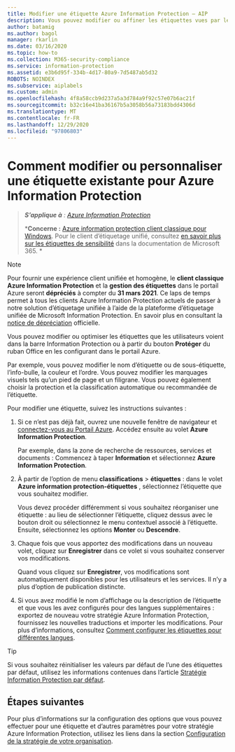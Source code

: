 ```yaml
---
title: Modifier une étiquette Azure Information Protection – AIP
description: Vous pouvez modifier ou affiner les étiquettes vues par les utilisateurs sur la barre Information Protection, en les configurant dans la stratégie Azure Information Protection.
author: batamig
ms.author: bagol
manager: rkarlin
ms.date: 03/16/2020
ms.topic: how-to
ms.collection: M365-security-compliance
ms.service: information-protection
ms.assetid: e3b6d95f-334b-4d17-80a9-7d5487ab5d32
ROBOTS: NOINDEX
ms.subservice: aiplabels
ms.custom: admin
ms.openlocfilehash: 4f8a58ccb9d237a5a3d784a9f92c57e07b6ac21f
ms.sourcegitcommit: b32c16e41ba36167b5a3058b56a73183bdd4306d
ms.translationtype: MT
ms.contentlocale: fr-FR
ms.lasthandoff: 12/29/2020
ms.locfileid: "97806803"
---
```

# <a name="how-to-change-or-customize-an-existing-label-for-azure-information-protection"></a>Comment modifier ou personnaliser une étiquette existante pour Azure Information Protection

>***S’applique à** : [Azure Information Protection](https://azure.microsoft.com/pricing/details/information-protection)*
>
>***Concerne :** [Azure information protection client classique pour Windows](faqs.md#whats-the-difference-between-the-azure-information-protection-classic-and-unified-labeling-clients). Pour le client d’étiquetage unifié, consultez [en savoir plus sur les étiquettes de sensibilité](/microsoft-365/compliance/sensitivity-labels) dans la documentation de Microsoft 365. *

> [!NOTE] 
> Pour fournir une expérience client unifiée et homogène, le **client classique Azure Information Protection** et la **gestion des étiquettes** dans le portail Azure seront **dépréciés** à compter du **31 mars 2021**. Ce laps de temps permet à tous les clients Azure Information Protection actuels de passer à notre solution d’étiquetage unifiée à l’aide de la plateforme d’étiquetage unifiée de Microsoft Information Protection. En savoir plus en consultant la [notice de dépréciation](https://aka.ms/aipclassicsunset) officielle.

Vous pouvez modifier ou optimiser les étiquettes que les utilisateurs voient dans la barre Information Protection ou à partir du bouton **Protéger** du ruban Office en les configurant dans le portail Azure.

Par exemple, vous pouvez modifier le nom d’étiquette ou de sous-étiquette, l’info-bulle, la couleur et l’ordre. Vous pouvez modifier les marquages visuels tels qu’un pied de page et un filigrane. Vous pouvez également choisir la protection et la classification automatique ou recommandée de l’étiquette.

Pour modifier une étiquette, suivez les instructions suivantes :

1. Si ce n’est pas déjà fait, ouvrez une nouvelle fenêtre de navigateur et [connectez-vous au Portail Azure](configure-policy.md#signing-in-to-the-azure-portal). Accédez ensuite au volet **Azure Information Protection**. 
    
    Par exemple, dans la zone de recherche de ressources, services et documents : Commencez à taper **Information** et sélectionnez **Azure Information Protection**.

2. À partir de l’option de menu **classifications**  >  **étiquettes** : dans le volet **Azure information protection-étiquettes** , sélectionnez l’étiquette que vous souhaitez modifier.

    Vous devez procéder différemment si vous souhaitez réorganiser une étiquette : au lieu de sélectionner l’étiquette, cliquez dessus avec le bouton droit ou sélectionnez le menu contextuel associé à l’étiquette. Ensuite, sélectionnez les options **Monter** ou **Descendre**.

3. Chaque fois que vous apportez des modifications dans un nouveau volet, cliquez sur **Enregistrer** dans ce volet si vous souhaitez conserver vos modifications.
    
    Quand vous cliquez sur **Enregistrer**, vos modifications sont automatiquement disponibles pour les utilisateurs et les services. Il n’y a plus d’option de publication distincte.

4. Si vous avez modifié le nom d’affichage ou la description de l’étiquette et que vous les avez configurés pour des langues supplémentaires : exportez de nouveau votre stratégie Azure Information Protection, fournissez les nouvelles traductions et importer les modifications. Pour plus d’informations, consultez [Comment configurer les étiquettes pour différentes langues](configure-policy-languages.md).

> [!TIP]
>Si vous souhaitez réinitialiser les valeurs par défaut de l’une des étiquettes par défaut, utilisez les informations contenues dans l’article [Stratégie Information Protection par défaut](configure-policy-default.md).

## <a name="next-steps"></a>Étapes suivantes

Pour plus d’informations sur la configuration des options que vous pouvez effectuer pour une étiquette et d’autres paramètres pour votre stratégie Azure Information Protection, utilisez les liens dans la section [Configuration de la stratégie de votre organisation](configure-policy.md#configuring-your-organizations-policy).



